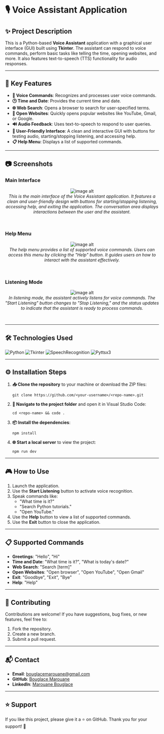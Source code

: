 # 🎙️ Voice Assistant Application

## **✨ Project Description**
This is a Python-based **Voice Assistant** application with a graphical user interface (GUI) built using **Tkinter**. The assistant can respond to voice commands, perform basic tasks like telling the time, opening websites, and more. It also features text-to-speech (TTS) functionality for audio responses.

---

## **🔧 Key Features**

- **🎤 Voice Commands**: Recognizes and processes user voice commands.
- **🕒 Time and Date**: Provides the current time and date.
- **🌐 Web Search**: Opens a browser to search for user-specified terms.
- **📂 Open Websites**: Quickly opens popular websites like YouTube, Gmail, or Google.
- **🔊 Audio Feedback**: Uses text-to-speech to respond to user queries.
- **🎨 User-Friendly Interface**: A clean and interactive GUI with buttons for testing audio, starting/stopping listening, and accessing help.
- **📋 Help Menu**: Displays a list of supported commands.

---

## **📷 Screenshots**

### Main Interface
<p align="center">
  <img src="https://github.com/BouglaceMarouane/Voice-assistance/blob/1d08c2bea5e09495334cd5e938e02d4ed5d73f4c/images/Screenshot%202025-04-17%20212121.png" alt="image alt"/>
  <br>
    <em>This is the main interface of the Voice Assistant application. It features a clean and user-friendly design with buttons for starting/stopping listening, accessing help, and exiting the application. The conversation area displays interactions between the user and the assistant.</em>
</p><br>

### Help Menu
<p align="center">
  <img src="https://github.com/BouglaceMarouane/Voice-assistance/blob/1d08c2bea5e09495334cd5e938e02d4ed5d73f4c/images/help.png" alt="image alt"/>
  <br>
  <em>The help menu provides a list of supported voice commands. Users can access this menu by clicking the "Help" button. It guides users on how to interact with the assistant effectively.</em>
</p><br>

### Listening Mode
<p align="center">
  <img src="https://github.com/BouglaceMarouane/Voice-assistance/blob/1d08c2bea5e09495334cd5e938e02d4ed5d73f4c/images/listening.png" alt="image alt" />
  <br>
  <em>In listening mode, the assistant actively listens for voice commands. The "Start Listening" button changes to "Stop Listening," and the status updates to indicate that the assistant is ready to process commands.</em>
</p><br>

---

## **🛠️ Technologies Used**

![Python](https://img.shields.io/badge/Python-3.9-blue?logo=python&logoColor=white) ![Tkinter](https://img.shields.io/badge/Tkinter-GUI-orange) ![SpeechRecognition](https://img.shields.io/badge/SpeechRecognition-3.8.1-green) ![Pyttsx3](https://img.shields.io/badge/Pyttsx3-TTS-yellow)

---

## **⚙️ Installation Steps**

1. **📥 Clone the repository** to your machine or download the ZIP files:
   ```
   git clone https://github.com/<your-username>/<repo-name>.git
   ```
2. **📂 Navigate to the project folder** and open it in Visual Studio Code:
   ```
   cd <repo-name> && code .
   ```

3. **📦 Install the dependencies**:
   ```
   npm install
   ```

4. **🌐 Start a local server** to view the project:
   ```
   npm run dev
   ```
---

## **🎮 How to Use**

1. Launch the application.
2. Use the **Start Listening** button to activate voice recognition.
3. Speak commands like:
   - "What time is it?"
   - "Search Python tutorials."
   - "Open YouTube."
4. Use the **Help** button to view a list of supported commands.
5. Use the **Exit** button to close the application.

---

## **📋 Supported Commands**

- **Greetings**: "Hello", "Hi"
- **Time and Date**: "What time is it?", "What is today's date?"
- **Web Search**: "Search [term]"
- **Open Websites**: "Open browser", "Open YouTube", "Open Gmail"
- **Exit**: "Goodbye", "Exit", "Bye"
- **Help**: "Help"

---

## **🤝 Contributing**

Contributions are welcome! If you have suggestions, bug fixes, or new features, feel free to:
1. Fork the repository.
2. Create a new branch.
3. Submit a pull request.

---

## **📬 Contact**

- **Email**: bouglacemarouane@gmail.com
- **GitHub**: [Bouglace Marouane](https://github.com/BouglaceMarouane)
- **LinkedIn**: [Marouane Bouglace](https://www.linkedin.com/in/marouane-bouglace-68b17333b/)

---

## **⭐ Support**

If you like this project, please give it a ⭐ on GitHub. Thank you for your support! 🚀
